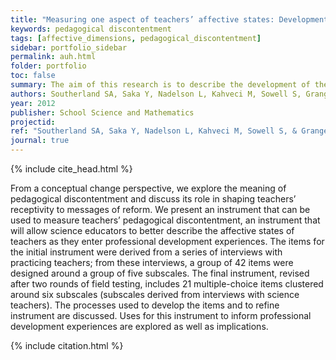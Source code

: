 ```yaml
---
title: "Measuring one aspect of teachers’ affective states: Development of the science teachers’ pedagogical discontentment scale"
keywords: pedagogical discontentment
tags: [affective_dimensions, pedagogical_discontentment]
sidebar: portfolio_sidebar
permalink: auh.html
folder: portfolio
toc: false
summary: The aim of this research is to describe the development of the Science Teachers’ Pedagogical Discontentment Scale, an instrument that measures the discontentment that arises in teachers as they recognize a mismatch between their own pedagogical beliefs and goals and their actual classroom practices. 
authors: Southerland SA, Saka Y, Nadelson L, Kahveci M, Sowell S, Granger EM
year: 2012
publisher: School Science and Mathematics
projectid:
ref: "Southerland SA, Saka Y, Nadelson L, Kahveci M, Sowell S, & Granger EM. (2012). Measuring one aspect of teachers’ affective states: Development of the science teachers’ pedagogical discontentment scale. <i>School Science and Mathematics, 112</i>(8), 483-494."
journal: true
---
```


{% include cite_head.html %}

From a conceptual change perspective, we explore the meaning of pedagogical discontentment and discuss its role in shaping teachers’ receptivity to messages of reform. We present an instrument that can be used to measure teachers’ pedagogical discontentment, an instrument that will allow science educators to better describe the affective states of teachers as they enter professional development experiences. The items for the initial instrument were derived from a series of interviews with practicing teachers; from these interviews, a group of 42 items were designed around a group of five subscales. The final instrument, revised after two rounds of field testing, includes 21 multiple-choice items clustered around six subscales (subscales derived from interviews with science teachers). The processes used to develop the items and to refine instrument are discussed. Uses for this instrument to inform professional development experiences are explored as well as implications.

{% include citation.html %}